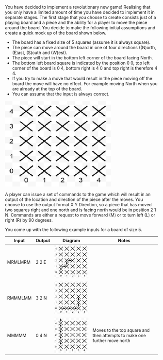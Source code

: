 You have decided to implement a revolutionary new game!  Realising that you only have a limited amount of time you have decided to implement it in separate stages. The first stage that you choose to create consists just of a playing board and a piece and the ability for a player to move the piece around the board.  You decide to make the following initial assumptions and create a quick mock up of the board shown below.

* The board has a fixed size of 5 squares (assume it is always square).
* The piece can move around the board in one of four directions ((N)orth, (E)ast, (S)outh and (W)est).
* The piece will start in the bottom left corner of the board facing North.
* The bottom left board square is indicated by the position 0 0, top left corner of the board is 0 4, bottom right is 4 0 and top right is therefore 4 4.
* If you try to make a move that would result in the piece moving off the board the move will have no effect.  For example moving North when you are already at the top of the board.
* You can assume that the input is always correct.


![Board](https://raw.githubusercontent.com/coppercrm/go-interview-problem/main/Board.png)

A player can issue a set of commands to the game which will result in an output of
the location and direction of the piece after the moves.  You choose to use the output format X Y Direction, so a piece that has moved two squares right and one north and is facing north would be in position 2 1 N.  Commands are either a request to move forward (M) or to turn left (L) or right (R) by 90 degrees.

You come up with the following example inputs for a board of size 5.


| Input | Output | Diagram | Notes |
| ------ | -------- | ------- | ----------|
| MRMLMRM | 2 2 E | ![Example Boar 1](https://raw.githubusercontent.com/coppercrm/go-interview-problem/main/First%20Table%20Board.png) | | 
| RMMMLMM | 3 2 N | ![Example Boar 2](https://raw.githubusercontent.com/coppercrm/go-interview-problem/main/Second%20Table%20Board.png) | |
| MMMMM | 0 4 N | ![Example Boar 3](https://raw.githubusercontent.com/coppercrm/go-interview-problem/main/Third%20Table%20Board.png) | Moves to the top square and then attempts to make one further move north|
